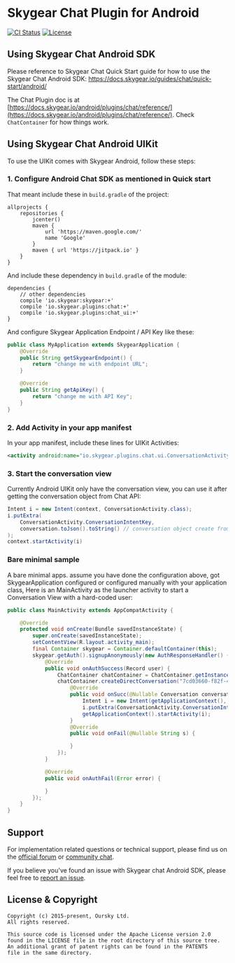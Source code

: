 # Skygear Chat Plugin for Android

[![CI Status](https://img.shields.io/travis/SkygearIO/chat-SDK-Android.svg?style=flat)](https://travis-ci.org/SkygearIO/chat-SDK-Android)
[![License](https://img.shields.io/github/license/skygeario/chat-SDK-Android.svg)](https://bintray.com/skygeario/maven/skygear-chat-android)

## Using Skygear Chat Android SDK

Please reference to Skygear Chat Quick Start guide for how to use the Skygear Chat Android SDK:
https://docs.skygear.io/guides/chat/quick-start/android/

The Chat Plugin doc is at [https://docs.skygear.io/android/plugins/chat/reference/](https://docs.skygear.io/android/plugins/chat/reference/). Check `ChatContainer` for how things work.

## Using Skygear Chat Android UIKit

To use the UIKit comes with Skygear Android, follow these steps:

### 1. Configure Android Chat SDK as mentioned in Quick start

That meant include these in `build.gradle` of the project:

```
allprojects {
    repositories {
        jcenter()
        maven {
            url 'https://maven.google.com/'
            name 'Google'
        }
        maven { url 'https://jitpack.io' }
    }
}
```

And include these dependency in `build.gradle` of the module:

```
dependencies {
    // other dependencies
    compile 'io.skygear:skygear:+'
    compile 'io.skygear.plugins:chat:+'
    compile 'io.skygear.plugins:chat_ui:+'
}
```

And configure Skygear Application Endpoint / API Key like these:

```java
public class MyApplication extends SkygearApplication {
    @Override
    public String getSkygearEndpoint() {
        return "change me with endpoint URL";
    }

    @Override
    public String getApiKey() {
        return "change me with API Key";
    }
}
```

### 2. Add Activity in your app manifest

In your app manifest, include these lines for UIKit Activities:

```xml
<activity android:name="io.skygear.plugins.chat.ui.ConversationActivity" />
```

### 3. Start the conversation view

Currently Android UIKit only have the conversation view, you can use it after getting the
conversation object from Chat API:

```java
Intent i = new Intent(context, ConversationActivity.class);
i.putExtra(
    ConversationActivity.ConversationIntentKey,
    conversation.toJson().toString() // conversation object create from chat sdk
);
context.startActivity(i)
```

### Bare minimal sample

A bare minimal apps. assume you have done the configuration above, got SkygearApplication configured
or configured manually with your application class, Here is an MainActivity as the launcher activity
to start a Conversation View with a hard-coded user:

```java
public class MainActivity extends AppCompatActivity {

    @Override
    protected void onCreate(Bundle savedInstanceState) {
        super.onCreate(savedInstanceState);
        setContentView(R.layout.activity_main);
        final Container skygear = Container.defaultContainer(this);
        skygear.getAuth().signupAnonymously(new AuthResponseHandler() {
            @Override
            public void onAuthSuccess(Record user) {
                ChatContainer chatContainer = ChatContainer.getInstance(skygear);
                chatContainer.createDirectConversation("7cd03660-f82f-4619-9fae-3b0c87fec7e9", "Chat Demo", null, new SaveCallback<Conversation>() {
                    @Override
                    public void onSucc(@Nullable Conversation conversation) {
                        Intent i = new Intent(getApplicationContext(), ConversationActivity.class);
                        i.putExtra(ConversationActivity.ConversationIntentKey, conversation.toJson().toString());
                        getApplicationContext().startActivity(i);
                    }
                    @Override
                    public void onFail(@Nullable String s) {

                    }
                });
            }

            @Override
            public void onAuthFail(Error error) {

            }
        });
    }
}

```

## Support

For implementation related questions or technical support, please find us on the [official forum](https://discuss.skygear.io) or [community chat](https://slack.skygear.io).

If you believe you've found an issue with Skygear chat Android SDK, please feel free
to [report an issue](https://github.com/SkygearIO/chat-SDK-Android/issues).

## License & Copyright

```
Copyright (c) 2015-present, Oursky Ltd.
All rights reserved.

This source code is licensed under the Apache License version 2.0
found in the LICENSE file in the root directory of this source tree.
An additional grant of patent rights can be found in the PATENTS
file in the same directory.

```
